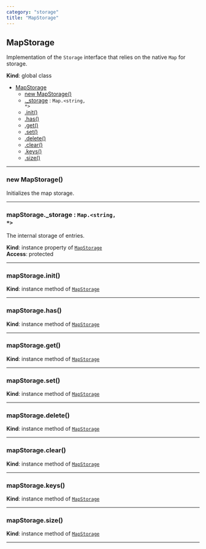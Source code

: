```yaml
---
category: "storage"
title: "MapStorage"
---
```


## MapStorage&nbsp;<a name="MapStorage" href="https://github.com/seznam/IMA.js-core/tree/0.16.4/storage/MapStorage.js#L7" target="_blank"><span class="icon"><i class="fas fa-external-link-alt fa-xs"></i></span></a>
Implementation of the <code>Storage</code> interface that relies on the
native <code>Map</code> for storage.

**Kind**: global class  

* [MapStorage](#MapStorage)
    * [new MapStorage()](#new_MapStorage_new)
    * [._storage](#MapStorage+_storage) : <code>Map.&lt;string, \*&gt;</code>
    * [.init()](#MapStorage+init)
    * [.has()](#MapStorage+has)
    * [.get()](#MapStorage+get)
    * [.set()](#MapStorage+set)
    * [.delete()](#MapStorage+delete)
    * [.clear()](#MapStorage+clear)
    * [.keys()](#MapStorage+keys)
    * [.size()](#MapStorage+size)


* * *

### new MapStorage()&nbsp;<a name="new_MapStorage_new"></a>
Initializes the map storage.


* * *

### mapStorage.\_storage : <code>Map.&lt;string, \*&gt;</code>&nbsp;<a name="MapStorage+_storage" href="https://github.com/seznam/IMA.js-core/tree/0.16.4/storage/MapStorage.js#L24" target="_blank"><span class="icon"><i class="fas fa-external-link-alt fa-xs"></i></span></a>
The internal storage of entries.

**Kind**: instance property of [<code>MapStorage</code>](#MapStorage)  
**Access**: protected  

* * *

### mapStorage.init()&nbsp;<a name="MapStorage+init" href="https://github.com/seznam/IMA.js-core/tree/0.16.4/storage/MapStorage.js#L30" target="_blank"><span class="icon"><i class="fas fa-external-link-alt fa-xs"></i></span></a>
**Kind**: instance method of [<code>MapStorage</code>](#MapStorage)  

* * *

### mapStorage.has()&nbsp;<a name="MapStorage+has" href="https://github.com/seznam/IMA.js-core/tree/0.16.4/storage/MapStorage.js#L37" target="_blank"><span class="icon"><i class="fas fa-external-link-alt fa-xs"></i></span></a>
**Kind**: instance method of [<code>MapStorage</code>](#MapStorage)  

* * *

### mapStorage.get()&nbsp;<a name="MapStorage+get" href="https://github.com/seznam/IMA.js-core/tree/0.16.4/storage/MapStorage.js#L44" target="_blank"><span class="icon"><i class="fas fa-external-link-alt fa-xs"></i></span></a>
**Kind**: instance method of [<code>MapStorage</code>](#MapStorage)  

* * *

### mapStorage.set()&nbsp;<a name="MapStorage+set" href="https://github.com/seznam/IMA.js-core/tree/0.16.4/storage/MapStorage.js#L51" target="_blank"><span class="icon"><i class="fas fa-external-link-alt fa-xs"></i></span></a>
**Kind**: instance method of [<code>MapStorage</code>](#MapStorage)  

* * *

### mapStorage.delete()&nbsp;<a name="MapStorage+delete" href="https://github.com/seznam/IMA.js-core/tree/0.16.4/storage/MapStorage.js#L59" target="_blank"><span class="icon"><i class="fas fa-external-link-alt fa-xs"></i></span></a>
**Kind**: instance method of [<code>MapStorage</code>](#MapStorage)  

* * *

### mapStorage.clear()&nbsp;<a name="MapStorage+clear" href="https://github.com/seznam/IMA.js-core/tree/0.16.4/storage/MapStorage.js#L67" target="_blank"><span class="icon"><i class="fas fa-external-link-alt fa-xs"></i></span></a>
**Kind**: instance method of [<code>MapStorage</code>](#MapStorage)  

* * *

### mapStorage.keys()&nbsp;<a name="MapStorage+keys" href="https://github.com/seznam/IMA.js-core/tree/0.16.4/storage/MapStorage.js#L75" target="_blank"><span class="icon"><i class="fas fa-external-link-alt fa-xs"></i></span></a>
**Kind**: instance method of [<code>MapStorage</code>](#MapStorage)  

* * *

### mapStorage.size()&nbsp;<a name="MapStorage+size" href="https://github.com/seznam/IMA.js-core/tree/0.16.4/storage/MapStorage.js#L82" target="_blank"><span class="icon"><i class="fas fa-external-link-alt fa-xs"></i></span></a>
**Kind**: instance method of [<code>MapStorage</code>](#MapStorage)  

* * *

